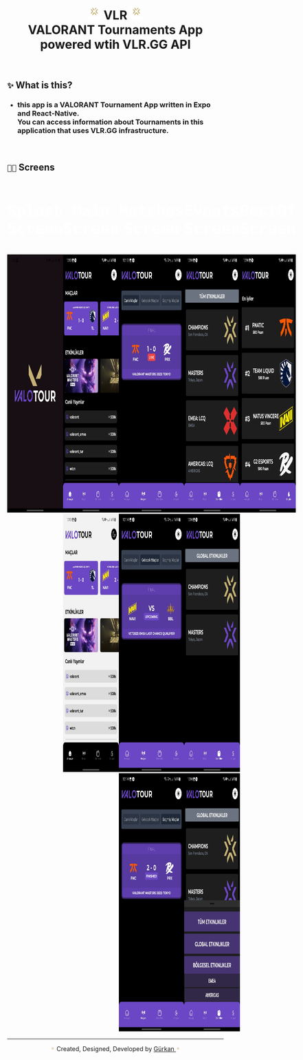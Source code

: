 <h1 align="center">
  <img src="./vlr/icon.png" style="width:30px">
    VLR
  <img src="./vlr/icon.png" style="width:30px">
  <br>
  VALORANT Tournaments App powered wtih VLR.GG API
</h1>

<br />

## `✨` What is this?
- ### this app is a **VALORANT Tournament App** written in **Expo** and **React-Native**. <br /> You can access information about Tournaments in this application that uses **VLR.GG** infrastructure.
<br />

## `🧑‍💻` Screens
<div align="center" style="justify-content-items:center; display:flex; color:white; text-design:none;">
  <kbd>
    <h1 align="center" style="font-size: 36px"> Splash Screen  </h1><br />
    <img style="width:300px; height:600px" src="./vlr/Splash.jpg" />
  </kbd>
  <kbd>
      <h1 align="center" style="font-size: 36px"> Main Screen  </h1><br />
      <img style="width:300px; height:600px" src="./vlr/Dark-Main.jpg" />
      <img style="width:300px; height:600px" src="./vlr/Light-Main.jpg" />
  </kbd>
   <kbd>
    <h1 align="center" style="font-size: 36px"> Matches Screen</h1><br />
    <img style="width:300px; height:600px" src="./vlr/Dark-Matches-Live.jpg" />
    <img style="width:300px; height:600px" src="./vlr/Dark-Matches-UpComing.jpg" />
    <img style="width:300px; height:600px" src="./vlr/Dark-Matches-Results.jpg" />
  </kbd>
  <kbd>
    <h1 align="center" style="font-size: 36px"> Events Screen</h1><br />
    <img style="width:300px; height:600px" src="./vlr/Dark-events.jpg" />
    <img style="width:300px; height:600px" src="./vlr/Dark-events-2.jpg" />
    <img style="width:300px; height:600px" src="./vlr/Dark-events-withModal.jpg" />
  </kbd>
  <kbd>
    <h1 align="center" style="font-size: 36px"> BestOf Screen</h1><br />
    <img style="width:300px; height:600px" src="./vlr/Dark-BestOf.jpg" />
  </kbd>
</div>

---
<p align="center">
  <img src="./vlr/icon.png" style="width:10px">
  Created, Designed, Developed by
  <a target="_blank" href="https://github.com/GweepCreative">
    Gürkan
  </a>
  <img src="./vlr/icon.png" style="width:10px">
</p>
